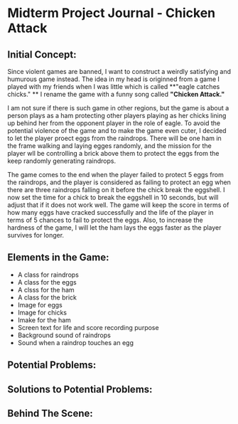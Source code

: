 # Midterm Project Journal - Chicken Attack
## Initial Concept:
Since violent games are banned, I want to construct a weirdly satisfying and humurous game instead. The idea in my head is originned from a game I played with my friends when I was little which is called **"eagle catches chicks." ** I rename the game with a funny song called **"Chicken Attack."**

I am not sure if there is such game in other regions, but the game is about a person plays as a ham protecting other players playing as her chicks lining up behind her from the opponent player in the role of eagle. To avoid the potential violence of the game and to make the game even cuter, I decided to let the player proect eggs from the raindrops. There will be one ham in the frame walking and laying egges randomly, and the mission for the player wll be controlling a brick above them to protect the eggs from the keep randomly generating raindrops.

The game comes to the end when the player failed to protect 5 eggs from the raindrops, and the player is considered as failing to protect an egg when there are three raindrops falling on it before the chick break the eggshell. I now set the time for a chick to break the eggshell in 10 seconds, but will adjust that if it does not work well. The game will keep the score in terms of how many eggs have cracked successfully and the life of the player in terms of 5 chances to fail to protect the eggs. Also, to increase the hardness of the game, I will let the ham lays the eggs faster as the player survives for longer.

## Elements in the Game:
- A class for raindrops
- A class for the eggs
- A clsss for the ham
- A class for the brick
- Image for eggs
- Image for chicks
- Imake for the ham
- Screen text for life and score recording purpose
- Background sound of raindrops
- Sound when a raindrop touches an egg

## Potential Problems:
## Solutions to Potential Problems:
## Behind The Scene:
